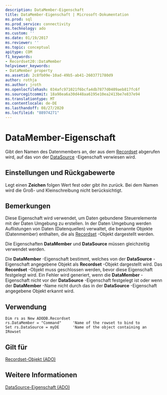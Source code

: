 ```yaml
---
description: DataMember-Eigenschaft
title: DataMember-Eigenschaft | Microsoft-Dokumentation
ms.prod: sql
ms.prod_service: connectivity
ms.technology: ado
ms.custom: ''
ms.date: 01/19/2017
ms.reviewer: ''
ms.topic: conceptual
apitype: COM
f1_keywords:
- Recordset20::DataMember
helpviewer_keywords:
- DataMember property
ms.assetid: 2c8fb09e-10ad-49b5-ab41-2603771780d9
author: rothja
ms.author: jroth
ms.openlocfilehash: 034afc971021f6bcfa4db7877d0409aeb817fc6f
ms.sourcegitcommit: 18a98ea6a30d448aa6195e10ea2413be7e837e94
ms.translationtype: MT
ms.contentlocale: de-DE
ms.lasthandoff: 08/27/2020
ms.locfileid: "88974271"
---
```

# <a name="datamember-property"></a>DataMember-Eigenschaft
Gibt den Namen des Datenmembers an, der aus dem [Recordset](../../../ado/reference/ado-api/recordset-object-ado.md) abgerufen wird, auf das von der [DataSource](../../../ado/reference/ado-api/datasource-property-ado.md) -Eigenschaft verwiesen wird.  
  
## <a name="settings-and-return-values"></a>Einstellungen und Rückgabewerte  
 Legt einen **Zeichen** folgen Wert fest oder gibt ihn zurück. Bei dem Namen wird die Groß- und Kleinschreibung nicht berücksichtigt.  
  
## <a name="remarks"></a>Bemerkungen  
 Diese Eigenschaft wird verwendet, um Daten gebundene Steuerelemente mit der Daten Umgebung zu erstellen. In der Daten Umgebung werden Auflistungen von Daten (Datenquellen) verwaltet, die benannte Objekte (Datenmember) enthalten, die als [Recordset](../../../ado/reference/ado-api/recordset-object-ado.md) -Objekt dargestellt werden.  
  
 Die Eigenschaften **DataMember** und **DataSource** müssen gleichzeitig verwendet werden.  
  
 Die **DataMember** -Eigenschaft bestimmt, welches von der **DataSource** -Eigenschaft angegebene Objekt als **Recordset** -Objekt dargestellt wird. Das **Recordset** -Objekt muss geschlossen werden, bevor diese Eigenschaft festgelegt wird. Ein Fehler wird generiert, wenn die **DataMember** -Eigenschaft nicht vor der **DataSource** -Eigenschaft festgelegt ist oder wenn der **DataMember** -Name nicht durch das in der **DataSource** -Eigenschaft angegebene Objekt erkannt wird.  
  
## <a name="usage"></a>Verwendung  
  
```  
Dim rs as New ADODB.Recordset  
rs.DataMember = "Command"     'Name of the rowset to bind to  
Set rs.DataSource = myDE      'Name of the object containing an IRowset  
```  
  
## <a name="applies-to"></a>Gilt für  
 [Recordset-Objekt (ADO)](../../../ado/reference/ado-api/recordset-object-ado.md)  
  
## <a name="see-also"></a>Weitere Informationen  
 [DataSource-Eigenschaft (ADO)](../../../ado/reference/ado-api/datasource-property-ado.md)
